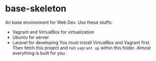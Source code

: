 # base-skeleton
An base environment for Web Dev. Use these stuffs:
* Vagrant and VirtualBox for virtualization
* Ubuntu for server
* Laravel for developing
You must install VirtualBox and Vagrant first. Then fetch this project and run ```vagrant up``` within this folder. Almost everything is built for you.
